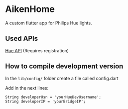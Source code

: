 # AikenHome

A custom flutter app for Philips Hue lights.

## Used APIs

[Hue API](https://developers.meethue.com/develop/hue-api/) (Requires registration)

## How to compile development version

In the `lib/config/` folder create a file called config.dart

Add in the next lines:

```
String developerUsn = 'yourHueDevUsername';
String developerIP = 'yourBridgeIP';
```
